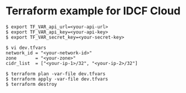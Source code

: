 # Terraform example for IDCF Cloud

```
$ export TF_VAR_api_url=<your-api-url>
$ export TF_VAR_api_key=<your-api-key>
$ export TF_VAR_secret_key=<your-secret-key>
```

```
$ vi dev.tfvars
network_id = "<your-network-id>"
zone       = "<your-zone>"
cidr_list  = ["<your-ip-1>/32", "<your-ip-2>/32"]
```

```
$ terraform plan -var-file dev.tfvars
$ terraform apply -var-file dev.tfvars
$ terraform destroy
```
